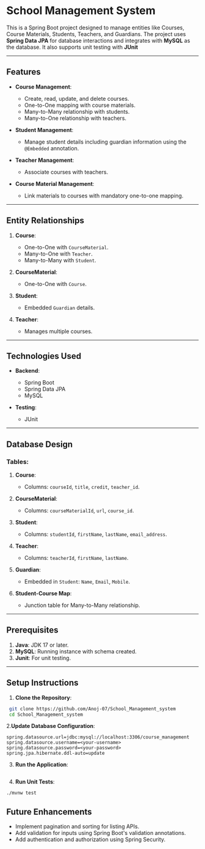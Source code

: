 # School Management System

This is a Spring Boot project designed to manage entities like Courses, Course Materials, Students, Teachers, and Guardians. The project uses **Spring Data JPA** for database interactions and integrates with **MySQL** as the database. It also supports unit testing with **JUnit**

---

## Features

- **Course Management**: 
  - Create, read, update, and delete courses.
  - One-to-One mapping with course materials.
  - Many-to-Many relationship with students.
  - Many-to-One relationship with teachers.

- **Student Management**: 
  - Manage student details including guardian information using the `@Embedded` annotation.

- **Teacher Management**: 
  - Associate courses with teachers.

- **Course Material Management**: 
  - Link materials to courses with mandatory one-to-one mapping.

---

## Entity Relationships

1. **Course**:
   - One-to-One with `CourseMaterial`.
   - Many-to-One with `Teacher`.
   - Many-to-Many with `Student`.

2. **CourseMaterial**:
   - One-to-One with `Course`.

3. **Student**:
   - Embedded `Guardian` details.

4. **Teacher**:
   - Manages multiple courses.

---

## Technologies Used

- **Backend**:
  - Spring Boot
  - Spring Data JPA
  - MySQL

- **Testing**:
  - JUnit


---

## Database Design

### Tables:
1. **Course**:
   - Columns: `courseId`, `title`, `credit`, `teacher_id`.

2. **CourseMaterial**:
   - Columns: `courseMaterialId`, `url`, `course_id`.

3. **Student**:
   - Columns: `studentId`, `firstName`, `lastName`, `email_address`.

4. **Teacher**:
   - Columns: `teacherId`, `firstName`, `lastName`.

5. **Guardian**:
   - Embedded in `Student`: `Name`, `Email`, `Mobile`.

6. **Student-Course Map**:
   - Junction table for Many-to-Many relationship.

---

## Prerequisites

1. **Java**: JDK 17 or later.
2. **MySQL**: Running instance with schema created.
3. **Junit**: For unit testing.

---

## Setup Instructions

1. **Clone the Repository**:
  ```bash
   git clone https://github.com/Anoj-07/School_Management_system
   cd School_Management_system
```

2.**Update Database Configuration**:
  ```
spring.datasource.url=jdbc:mysql://localhost:3306/course_management
spring.datasource.username=<your-username>
spring.datasource.password=<your-password>
spring.jpa.hibernate.ddl-auto=update
```

3. **Run the Application**:
```./mvnw spring-boot:run

```
4. **Run Unit Tests**:
```
./mvnw test

```

## Future Enhancements
- Implement pagination and sorting for listing APIs.
- Add validation for inputs using Spring Boot's validation annotations.
- Add authentication and authorization using Spring Security.
